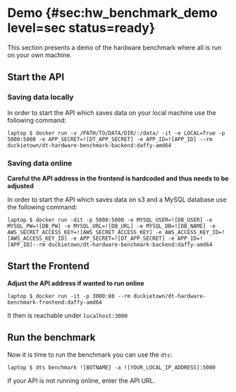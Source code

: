 # Demo {#sec:hw_benchmark_demo level=sec status=ready}

This section presents a demo of the hardware benchmark where all is run on your own machine.

<minitoc/>

## Start the API 
### Saving data locally
In order to start the API which saves data on your local machine use the following command: 

    laptop $ docker run -v /PATH/TO/DATA/DIR/:/data/ -it -e LOCAL=True -p 5000:5000 -e APP_SECRET=![DT_APP_SECRET] -e APP_ID=![APP_ID] --rm duckietown/dt-hardware-benchmark-backend:daffy-amd64

### Saving data online
**Careful the API address in the frontend is hardcoded and thus needs to be adjusted**

In order to start the API which saves data on s3 and a MySQL database use the following command: 

    laptop $ docker run -dit -p 5000:5000 -e MYSQL_USER=![DB_USER] -e MYSQL_PW=![DB_PW] -e MYSQL_URL=![DB_URL] -e MYSQL_DB=![DB_NAME] -e AWS_SECRET_ACCESS_KEY=![AWS_SECRET_ACCESS_KEY] -e AWS_ACCESS_KEY_ID=![AWS_ACCESS_KEY_ID] -e APP_SECRET=![DT_APP_SECRET] -e APP_ID=![APP_ID]--rm duckietown/dt-hardware-benchmark-backend:daffy-amd64

## Start the Frontend
**Adjust the API address if wanted to run online** 

    laptop $ docker run -it -p 3000:80 --rm duckietown/dt-hardware-benchmark-frontend:daffy-amd64

It then is reachable under `localhost:3000`
## Run the benchmark
Now it is time to run the benchmark you can use the `dts`:

    laptop $ dts benchmark ![BOTNAME] -a ![YOUR_LOCAL_IP_ADDRESS]:5000

If your API is not running online, enter the API URL.